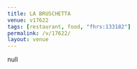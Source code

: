 ```yaml
---
title: LA BRUSCHETTA
venue: v17622
tags: [restaurant, food, "fhrs:133182"]
permalink: /v/17622/
layout: venue
---
```

null